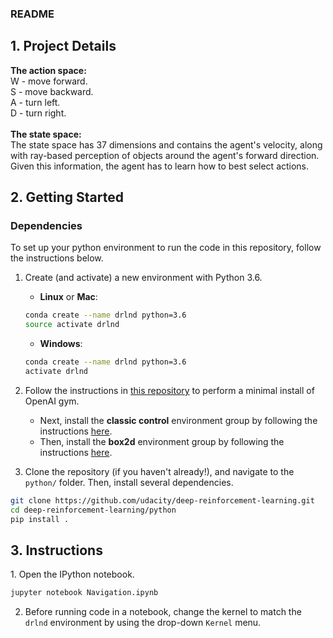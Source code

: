 ### README ###
<h2>1. Project Details <br/></h2>
<strong>The action space: </strong><br/>
W - move forward. <br/>
S - move backward. <br/>
A - turn left. <br/>
D - turn right. <br/>

<br/>
<strong>The state space: <br/></strong>
The state space has 37 dimensions and contains the agent's velocity, along with ray-based perception of objects around the agent's forward direction. Given this information, the agent has to learn how to best select actions.

<h2>2. Getting Started <br/></h2>
<h3> Dependencies </h3>

To set up your python environment to run the code in this repository, follow the instructions below.

1. Create (and activate) a new environment with Python 3.6.

	- __Linux__ or __Mac__: 
	```bash
	conda create --name drlnd python=3.6
	source activate drlnd
	```
	- __Windows__: 
	```bash
	conda create --name drlnd python=3.6 
	activate drlnd
	```
	
2. Follow the instructions in [this repository](https://github.com/openai/gym) to perform a minimal install of OpenAI gym.  
	- Next, install the **classic control** environment group by following the instructions [here](https://github.com/openai/gym#classic-control).
	- Then, install the **box2d** environment group by following the instructions [here](https://github.com/openai/gym#box2d).
	
3. Clone the repository (if you haven't already!), and navigate to the `python/` folder.  Then, install several dependencies.
```bash
git clone https://github.com/udacity/deep-reinforcement-learning.git
cd deep-reinforcement-learning/python
pip install .
```


<h2>3. Instructions <br/></h2>
1. Open the IPython notebook.  

```bash
jupyter notebook Navigation.ipynb
```

2. Before running code in a notebook, change the kernel to match the `drlnd` environment by using the drop-down `Kernel` menu. 
